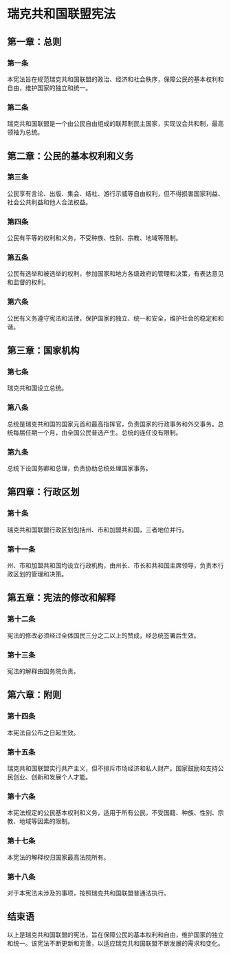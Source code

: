 # 瑞克共和国联盟宪法

## 第一章：总则

### 第一条

本宪法旨在规范瑞克共和国联盟的政治、经济和社会秩序，保障公民的基本权利和自由，维护国家的独立和统一。

### 第二条

瑞克共和国联盟是一个由公民自由组成的联邦制民主国家，实现议会共和制，最高领袖为总统。

## 第二章：公民的基本权利和义务

### 第三条

公民享有言论、出版、集会、结社、游行示威等自由权利，但不得损害国家利益、社会公共利益和他人合法权益。

### 第四条

公民有平等的权利和义务，不受种族、性别、宗教、地域等限制。

### 第五条

公民有选举和被选举的权利，参加国家和地方各级政府的管理和决策，有表达意见和监督的权利。

### 第六条

公民有义务遵守宪法和法律，保护国家的独立、统一和安全，维护社会的稳定和和谐。

## 第三章：国家机构

### 第七条

瑞克共和国设立总统。

### 第八条

总统是瑞克共和国的国家元首和最高指挥官，负责国家的行政事务和外交事务。总统每届任期一个月，由全国公民普选产生。总统的连任没有限制。

### 第九条

总统下设国务卿和总理，负责协助总统处理国家事务。

## 第四章：行政区划

### 第十条

瑞克共和国联盟行政区划包括州、市和加盟共和国，三者地位并行。

### 第十一条

州、市和加盟共和国均设立行政机构，由州长、市长和共和国主席领导，负责本行政区划的管理和决策。

## 第五章：宪法的修改和解释

### 第十二条

宪法的修改必须经过全体国民三分之二以上的赞成，经总统签署后生效。

### 第十三条

宪法的解释由国务院负责。

## 第六章：附则

### 第十四条

本宪法自公布之日起生效。

### 第十五条

瑞克共和国联盟实行共产主义，但不排斥市场经济和私人财产。国家鼓励和支持公民创业、创新和发展个人才能。

### 第十六条

本宪法规定的公民基本权利和义务，适用于所有公民，不受国籍、种族、性别、宗教、地域等因素的限制。

### 第十七条

本宪法的解释权归国家最高法院所有。

### 第十八条

对于本宪法未涉及的事项，按照瑞克共和国联盟普通法执行。

## 结束语

以上是瑞克共和国联盟的宪法，旨在保障公民的基本权利和自由，维护国家的独立和统一。该宪法不断更新和完善，以适应瑞克共和国联盟不断发展的需求和变化。
